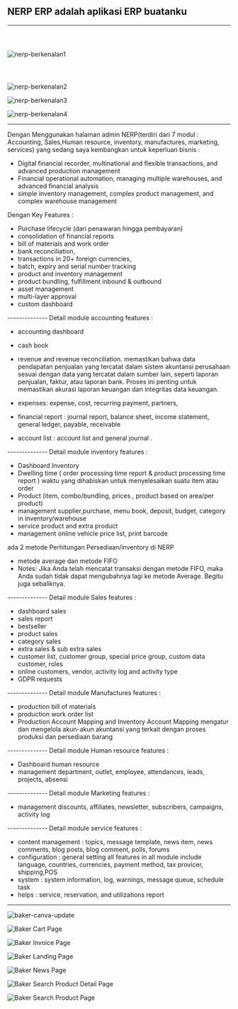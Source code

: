## NERP ERP adalah aplikasi ERP buatanku 
<hr>

<p width="45%" style="display:inline-block; vertical-align:middle;" >

![nerp-berkenalan1](https://github.com/user-attachments/assets/26398bbe-2708-4327-be91-b4360109aa65)

</p>

<p width="45%" style="display:inline-block; vertical-align:middle;" >

![nerp-berkenalan2](https://github.com/user-attachments/assets/ae08eb14-035b-4381-b720-7a1bedf80871)

</p>





![nerp-berkenalan3](https://github.com/user-attachments/assets/52cf7258-42ca-4c0e-9038-a66754431005)

![nerp-berkenalan4](https://github.com/user-attachments/assets/5903b526-6db0-4e88-bf97-988785afe06c)


<hr>

Dengan Menggunakan halaman admin NERP(terdiri dari 7 modul : Accounting, Sales,Human resource, inventory, manufactures, marketing, services) yang sedang saya kembangkan untuk keperluan bisnis :

- Digital financial recorder, multinational and flexible transactions, and advanced production management
- Financial operational automation, managing multiple warehouses, and advanced financial analysis
- simple inventory management, complex product management, and complex warehouse management

Dengan Key Features :
- Purchase lifecycle (dari penawaran hingga pembayaran)
- consolidation of financial reports
- bill of materials and work order
- bank reconciliation, 
- transactions in 20+ foreign currencies,
- batch, expiry and serial number tracking 
- product and inventory management
- product bundling, fulfillment inbound & outbound
- asset management
- multi-layer approval
- custom dashboard

-------------- Detail module accounting features :

- accounting dashboard
- cash book
- revenue and revenue reconciliation.
memastikan bahwa data pendapatan penjualan yang tercatat dalam sistem akuntansi perusahaan sesuai dengan data yang tercatat dalam sumber lain, seperti laporan penjualan, faktur, atau laporan bank. Proses ini penting untuk memastikan akurasi laporan keuangan dan integritas data keuangan.

- expenses: expense, cost, recurring payment, partners, 

- financial report : journal report, balance sheet, income statement, general ledger, payable, receivable

- account list : account list and general journal .

-------------- Detail module inventory features :
- Dashboard Inventory
- Dwelling time ( order processing time report & product processing time report )
waktu yang dihabiskan untuk menyelesaikan suatu item atau order
- Product (item, combo/bundling, prices , product based on area/per product)
- management supplier,purchase, menu book, deposit, budget, category in inventory/warehouse
- service product and extra product
- management online vehicle price list, print barcode

ada 2 metode Perhitungan Persediaan/inventory di NERP
- metode average dan metode FIFO
- Notes: Jika Anda telah mencatat transaksi dengan metode FIFO, maka Anda sudah tidak dapat mengubahnya lagi ke metode Average. Begitu juga sebaliknya.


-------------- Detail module Sales features :
- dashboard sales
- sales report
- bestseller
- product sales
- category sales
- extra sales & sub extra sales
- customer list, customer group, special price group, custom data customer, roles
- online customers, vendor, activity log and activity type
- GDPR requests

-------------- Detail module Manufactures features :
- production bill of materials
- production work order list
- Production Account Mapping  and Inventory Account Mapping
mengatur dan mengelola akun-akun akuntansi yang terkait dengan proses produksi dan persediaan barang


-------------- Detail module Human resource features :
- Dashboard human resource
- management department, outlet, employee, attendances, leads, projects, absensi

-------------- Detail module Marketing features :
- management discounts, affiliates, newsletter, subscribers, campaigns, activity log


-------------- Detail module service features :
- content management : topics, message template, news item, news comments, blog posts,
  blog comment, polls, forums
- configuration : general setting all features in all module include language,
                  countries, currencies, payment method, tax provicer, shipping,POS
- system : system information, log, warnings, message queue, schedule task
- helps : service, reservation, and utilizations report 


<hr>



![baker-canva-update](https://github.com/user-attachments/assets/9d82dd0c-71d5-4eab-b84c-78484510fbe8)

![Baker Cart Page](https://github.com/user-attachments/assets/dcfd7d86-ce1c-4e45-b84a-eedbb2b5a8f2)

![Baker Invoice Page](https://github.com/user-attachments/assets/fa887359-236b-4e14-a8e2-4914721d411c)

![Baker Landing Page](https://github.com/user-attachments/assets/05419416-f315-42a8-8ee5-c7148f64421a)

![Baker News Page](https://github.com/user-attachments/assets/34db5f59-b9a6-4000-88aa-a121f8466916)

![Baker Search Product Detail Page](https://github.com/user-attachments/assets/905a491e-59e7-46fb-b916-da23602203a4)

![Baker Search Product Page](https://github.com/user-attachments/assets/c1c0a548-9b9f-4f08-9c11-560d9bc516d6)
